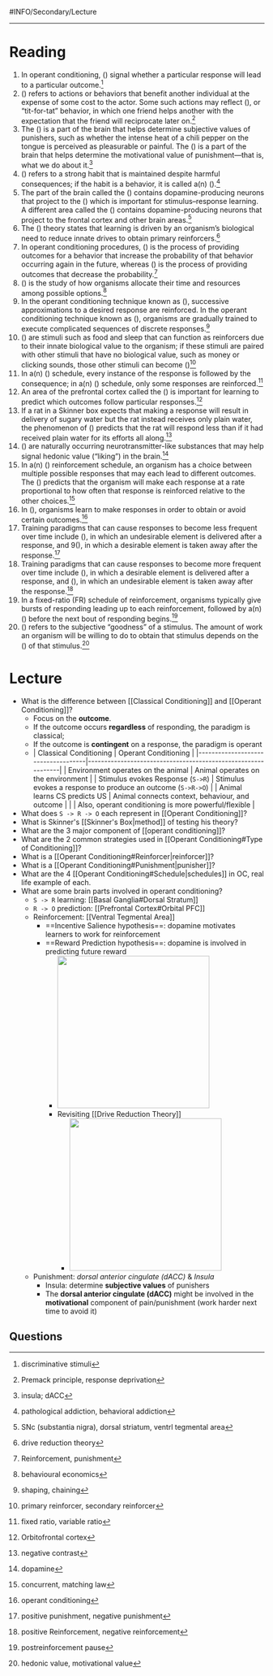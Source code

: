 #INFO/Secondary/Lecture 

---

# Reading

1. In operant conditioning, () signal whether a particular response will lead to a particular outcome.[^1]
2. () refers to actions or behaviors that benefit another individual at the expense of some cost to the actor. Some such actions may reflect (), or “tit-for-tat” behavior, in which one friend helps another with the expectation that the friend will reciprocate later on.[^2]
3. The () is a part of the brain that helps determine subjective values of punishers, such as whether the intense heat of a chili pepper on the tongue is perceived as pleasurable or painful. The () is a part of the brain that helps determine the motivational value of punishment—that is, what we do about it.[^3]
4. () refers to a strong habit that is maintained despite harmful consequences; if the habit is a behavior, it is called a(n) ().[^4]
5. The part of the brain called the () contains dopamine-producing neurons that project to the () which is important for stimulus–response learning. A different area called the () contains dopamine-producing neurons that project to the frontal cortex and other brain areas.[^5]
6. The () theory states that learning is driven by an organism’s biological need to reduce innate drives to obtain primary reinforcers.[^6]
7. In operant conditioning procedures, () is the process of providing outcomes for a behavior that increase the probability of that behavior occurring again in the future, whereas () is the process of providing outcomes that decrease the probability.[^7]
8. () is the study of how organisms allocate their time and resources among possible options.[^8]
9. In the operant conditioning technique known as (), successive approximations to a desired response are reinforced. In the operant conditioning technique known as (), organisms are gradually trained to execute complicated sequences of discrete responses.[^9]
10. () are stimuli such as food and sleep that can function as reinforcers due to their innate biological value to the organism; if these stimuli are paired with other stimuli that have no biological value, such as money or clicking sounds, those other stimuli can become ()[^10]
11. In a(n) () schedule, every instance of the response is followed by the consequence; in a(n) () schedule, only some responses are reinforced.[^11]
12. An area of the prefrontal cortex called the () is important for learning to predict which outcomes follow particular responses.[^12]
13. If a rat in a Skinner box expects that making a response will result in delivery of sugary water but the rat instead receives only plain water, the phenomenon of () predicts that the rat will respond less than if it had received plain water for its efforts all along.[^13]
14. () are naturally occurring neurotransmitter-like substances that may help signal hedonic value (“liking”) in the brain.[^14]
15. In a(n) () reinforcement schedule, an organism has a choice between multiple possible responses that may each lead to different outcomes. The () predicts that the organism will make each response at a rate proportional to how often that response is reinforced relative to the other choices.[^15]
16. In (), organisms learn to make responses in order to obtain or avoid certain outcomes.[^16]
17. Training paradigms that can cause responses to become less frequent over time include (), in which an undesirable element is delivered after a response, and 9(), in which a desirable element is taken away after the response.[^17]
18. Training paradigms that can cause responses to become more frequent over time include (), in which a desirable element is delivered after a response, and (), in which an undesirable element is taken away after the response.[^18]
19. In a fixed-ratio (FR) schedule of reinforcement, organisms typically give bursts of responding leading up to each reinforcement, followed by a(n) () before the next bout of responding begins.[^19]
20. () refers to the subjective “goodness” of a stimulus. The amount of work an organism will be willing to do to obtain that stimulus depends on the () of that stimulus.[^20]


# Lecture

- What is the difference between [[Classical Conditioning]] and [[Operant Conditioning]]?
    - Focus on the **outcome**.
    - If the outcome occurs **regardless** of responding, the paradigm is classical;
    - If the outcome is **contingent** on a response, the paradigm is operant
    - | Classical Conditioning             | Operant Conditioning                                         |
    |------------------------------------|--------------------------------------------------------------|
    | Environment operates on the animal | Animal operates on the environment                           |
    | Stimulus evokes Response (`S->R`)  | Stimulus evokes a response to produce an outcome (`S->R->O`) |
    | Animal learns CS predicts US       | Animal connects context, behaviour, and outcome              |
    |                                    | Also, operant conditioning is more powerful/flexible         |
- What does `S -> R -> O` each represent in [[Operant Conditioning]]?
- What is Skinner's [[Skinner's Box|method]] of testing his theory?
- What are the 3 major component of [[operant conditioning]]?
- What are the 2 common strategies used in [[Operant Conditioning#Type of Conditioning]]?
- What is a [[Operant Conditioning#Reinforcer|reinforcer]]?
- What is a [[Operant Conditioning#Punishment|punisher]]?
- What are the 4 [[Operant Conditioning#Schedule|schedules]] in OC, real life example of each.
- What are some brain parts involved in operant conditioning?
    - `S -> R` learning: [[Basal Ganglia#Dorsal Stratum]]
    - `R -> O` prediction: [[Prefrontal Cortex#Orbital PFC]]
    - Reinforcement: [[Ventral Tegmental Area]]
        - ==Incentive Salience hypothesis==: dopamine motivates learners to work for reinforcement
        - ==Reward Prediction hypothesis==: dopamine is involved in predicting future reward
          - <img src="https://tva1.sinaimg.cn/large/008vxvgGgy1h7k4poizx5j312j0u0jua.jpg" width="300">
          - Revisiting [[Drive Reduction Theory]]
              - <img src="https://tva1.sinaimg.cn/large/008vxvgGgy1h7k4pv7xebj319c0raaeg.jpg" width="300">
  - Punishment: *dorsal anterior cingulate (dACC)* & *Insula*
      - Insula: determine **subjective values** of punishers
      - The **dorsal anterior cingulate (dACC)** might be involved in the **motivational** component of pain/punishment (work harder next time to avoid it)


## Questions




[^1]: discriminative stimuli
[^2]: Premack principle, response deprivation
[^3]: insula; dACC
[^4]: pathological addiction, behavioral addiction
[^5]: SNc (substantia nigra), dorsal striatum, ventrl tegmental area
[^6]: drive reduction theory
[^7]: Reinforcement, punishment
[^8]: behavioural economics
[^9]: shaping, chaining
[^10]: primary reinforcer, secondary reinforcer
[^11]: fixed ratio, variable ratio
[^12]: Orbitofrontal cortex
[^13]: negative contrast
[^14]: dopamine
[^15]: concurrent, matching law
[^16]: operant conditioning
[^17]: positive punishment, negative punishment
[^18]: positive Reinforcement, negative reinforcement
[^19]: postreinforcement pause
[^20]: hedonic value, motivational value
